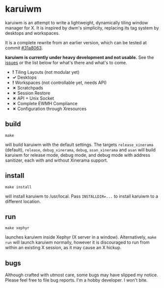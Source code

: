 karuiwm
=======

karuiwm is an attempt to write a lightweight, dynamically tiling window manager
for X. It is inspired by dwm's simplicity, replacing its tag system by desktops
and workspaces.

It is a complete rewrite from an earlier version, which can be tested at commit
[#31a8063](https://github.com/ayekat/karuiwm/tree/31a8063da9f3960e268514952b92d9c9ce5719ee).

**karuiwm is currently under heavy development and not usable.** See the
[issues](https://github.com/ayekat/karuiwm/issues) or the list below for what's
there and what's to come.

* **!** Tiling Layouts (not modular yet)
* **✓** Desktops
* **!** Workspaces (not controllable yet, needs API)
* **✗** Scratchpads
* **✗** Session Restore
* **✗** API + Unix Socket
* **✗** Complete EWMH Compliance
* **✗** Configuration through Xresources


build
-----

	make

will build karuiwm with the default settings. The targets `release_xinerama`
(default), `release`, `debug_xinerama`, `debug`, `asan_xinerama` and `asan` will
build karuiwm for release mode, debug mode, and debug mode with address
sanitizer, each with and without Xinerama support.


install
-------

	make install

will install karuiwm to /usr/local. Pass `INSTALLDIR=...` to install karuiwm to
a different location.


run
---

	make xephyr

launches karuiwm inside Xephyr (X server in a window). Alternatively, `make run`
will launch karuiwm normally, however it is discouraged to run from within an
existing X session, as it may cause an X hickup.


bugs
----

Although crafted with utmost care, some bugs may have slipped my notice. Please
feel free to file bug reports. I'm a hobby developer. I won't bite.
